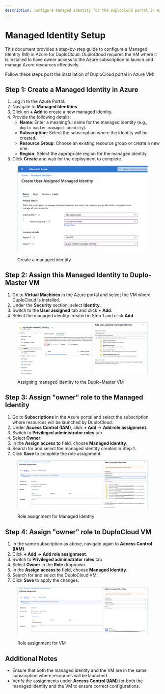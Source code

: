 ```yaml
---
description: Configure managed identity for the DuploCloud portal in Azure.
---
```


# Managed Identity Setup

This document provides a step-by-step guide to configure a Managed Identity (MI) in Azure for DuploCloud. DuploCloud requires the VM where it is installed to have owner access to the Azure subscription to launch and manage Azure resources effectively.

Follow these steps post the installation of DuploCloud portal in Azure VM:

## Step 1: Create a Managed Identity in Azure

1. Log in to the Azure Portal.
2. Navigate to **Managed Identities**.
3. Click on **+ Add** to create a new managed identity.
4. Provide the following details:
   * **Name**: Enter a meaningful name for the managed identity (e.g., `duplo-master-managed-identity`).
   * **Subscription**: Select the subscription where the identity will be created.
   * **Resource Group**: Choose an existing resource group or create a new one.
   * **Region**: Select the appropriate region for the managed identity.
5. Click **Create** and wait for the deployment to complete.

<figure><img src="../../.gitbook/assets/image (1) (1).png" alt=""><figcaption><p>Create a managed identity</p></figcaption></figure>

## Step 2: Assign this Managed Identity to Duplo-Master VM

1. Go to **Virtual Machines** in the Azure portal and select the VM where DuploCloud is installed.
2. Under the **Security** section, select **Identity**.
3. Switch to the **User assigned** tab and click **+ Add**.
4. Select the managed identity created in Step 1 and click **Add**.

<figure><img src="../../.gitbook/assets/image (1) (1) (1).png" alt=""><figcaption><p>Assigning managed identity to the Duplo-Master VM</p></figcaption></figure>

## Step 3: Assign "owner" role to the Managed Identity

1. Go to **Subscriptions** in the Azure portal and select the subscription where resources will be launched by DuploCloud.
2. Under **Access Control (IAM)**, click **+ Add** -> **Add role assignment**.
3. Switch to **Privileged administrator roles** tab
4. Select **Owner**.
5. In the **Assign access to** field, choose **Managed identity**.
6. Search for and select the managed identity created in Step 1.
7. Click **Save** to complete the role assignment.

<figure><img src="../../.gitbook/assets/image (2) (1).png" alt=""><figcaption><p>Role assignment for Managed Identity</p></figcaption></figure>

## Step 4: Assign "owner" role to DuploCloud VM

1. In the same subscription as above, navigate again to **Access Control (IAM)**.
2. Click **+ Add** -> **Add role assignment**.
3. Switch to **Privileged administrator roles** tab
4. Select **Owner** in the **Role** dropdown.
5. In the **Assign access to** field, choose **Managed Identity**.
6. Search for and select the DuploCloud VM.
7. Click **Save** to apply the changes.

<figure><img src="../../.gitbook/assets/image (3).png" alt=""><figcaption><p>Role assignment for VM</p></figcaption></figure>

## Additional Notes

* Ensure that both the managed identity and the VM are in the same subscription where resources will be launched.
* Verify the assignments under **Access Control (IAM)** for both the managed identity and the VM to ensure correct configurations.



